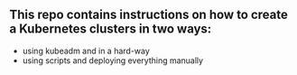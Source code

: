 ## This repo contains instructions on how to create a Kubernetes clusters in two ways: 
- using kubeadm and in a hard-way 
- using scripts and deploying everything manually
